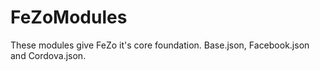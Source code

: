 FeZoModules
===========

These modules give FeZo it's core foundation. Base.json, Facebook.json and Cordova.json.
